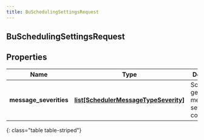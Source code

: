 ```yaml
---
title: BuSchedulingSettingsRequest
---
```

## BuSchedulingSettingsRequest

## Properties

|Name | Type | Description | Notes|
|------------ | ------------- | ------------- | -------------|
| **message_severities** | [**list[SchedulerMessageTypeSeverity]**](SchedulerMessageTypeSeverity.html) | Schedule generation message severity configuration | [optional] |
{: class="table table-striped"}


